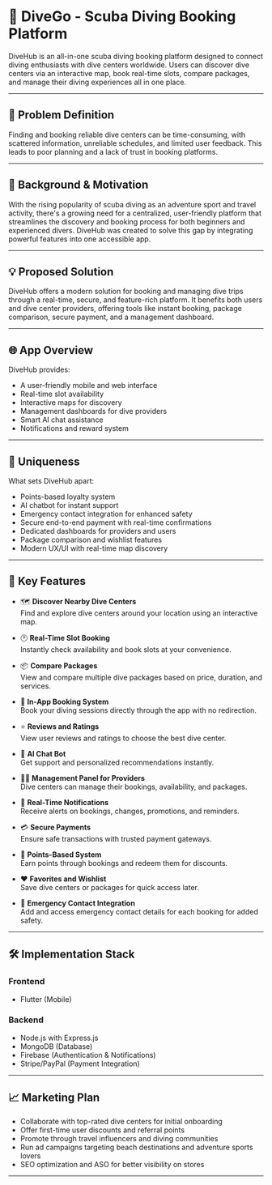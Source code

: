 # 🌊 DiveGo - Scuba Diving Booking Platform

DiveHub is an all-in-one scuba diving booking platform designed to connect diving enthusiasts with dive centers worldwide. Users can discover dive centers via an interactive map, book real-time slots, compare packages, and manage their diving experiences all in one place.

---

## 📌 Problem Definition

Finding and booking reliable dive centers can be time-consuming, with scattered information, unreliable schedules, and limited user feedback. This leads to poor planning and a lack of trust in booking platforms.

---

## 🎯 Background & Motivation

With the rising popularity of scuba diving as an adventure sport and travel activity, there's a growing need for a centralized, user-friendly platform that streamlines the discovery and booking process for both beginners and experienced divers. DiveHub was created to solve this gap by integrating powerful features into one accessible app.

---

## 💡 Proposed Solution

DiveHub offers a modern solution for booking and managing dive trips through a real-time, secure, and feature-rich platform. It benefits both users and dive center providers, offering tools like instant booking, package comparison, secure payment, and a management dashboard.

---

## 🌐 App Overview

DiveHub provides:
- A user-friendly mobile and web interface
- Real-time slot availability
- Interactive maps for discovery
- Management dashboards for dive providers
- Smart AI chat assistance
- Notifications and reward system

---

## 🧠 Uniqueness

What sets DiveHub apart:
- Points-based loyalty system
- AI chatbot for instant support
- Emergency contact integration for enhanced safety
- Secure end-to-end payment with real-time confirmations
- Dedicated dashboards for providers and users
- Package comparison and wishlist features
- Modern UX/UI with real-time map discovery

---

## 🔑 Key Features

- 🗺️ **Discover Nearby Dive Centers**  
  Find and explore dive centers around your location using an interactive map.

- 🕐 **Real-Time Slot Booking**  
  Instantly check availability and book slots at your convenience.

- 📦 **Compare Packages**  
  View and compare multiple dive packages based on price, duration, and services.

- 🛒 **In-App Booking System**  
  Book your diving sessions directly through the app with no redirection.

- ⭐ **Reviews and Ratings**  
  View user reviews and ratings to choose the best dive center.

- 🤖 **AI Chat Bot**  
  Get support and personalized recommendations instantly.

- 🧑‍💼 **Management Panel for Providers**  
  Dive centers can manage their bookings, availability, and packages.

- 🔔 **Real-Time Notifications**  
  Receive alerts on bookings, changes, promotions, and reminders.

- 💳 **Secure Payments**  
  Ensure safe transactions with trusted payment gateways.

- 🏅 **Points-Based System**  
  Earn points through bookings and redeem them for discounts.

- ❤️ **Favorites and Wishlist**  
  Save dive centers or packages for quick access later.

- 🚨 **Emergency Contact Integration**  
  Add and access emergency contact details for each booking for added safety.

---

## 🛠️ Implementation Stack

### Frontend
- Flutter (Mobile)

### Backend
- Node.js with Express.js
- MongoDB (Database)
- Firebase (Authentication & Notifications)
- Stripe/PayPal (Payment Integration)

---

## 📈 Marketing Plan

- Collaborate with top-rated dive centers for initial onboarding
- Offer first-time user discounts and referral points
- Promote through travel influencers and diving communities
- Run ad campaigns targeting beach destinations and adventure sports lovers
- SEO optimization and ASO for better visibility on stores

---
